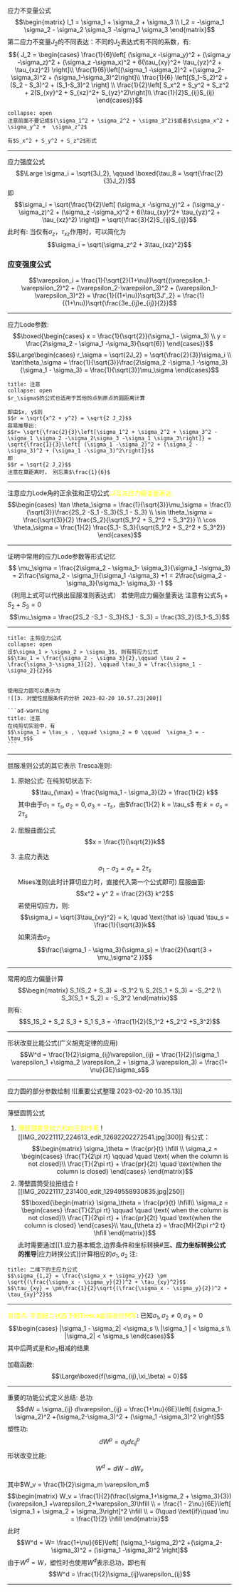 
应力不变量公式
$$\begin{matrix}
I_1 = \sigma_1 + \sigma_2 + \sigma_3 \\
I_2 = -\sigma_1 \sigma_2 - \sigma_2 \sigma_3 -\sigma_1 \sigma_3
\end{matrix}$$
第二应力不变量$J_2$的不同表达：不同的$J_2$表达式有不同的系数，有:
$${
J_2 =
\begin{cases}
\frac{1}{6}\left[ (\sigma_x -\sigma_y)^2 + (\sigma_y -\sigma_z)^2 + (\sigma_z -\sigma_x)^2 + 6(\tau_{xy}^2+ \tau_{yz}^2 + \tau_{xz}^2) \right]\\
\frac{1}{6}\left[(\sigma_1 -\sigma_2)^2 +(\sigma_2-\sigma_3)^2 + (\sigma_1-\sigma_3)^2\right]\\
\frac{1}{6} \left[(S_1-S_2)^2 +(S_2 - S_3)^2  + (S_1-S_3)^2 \right] \\
\frac{1}{2}\left[ S_x^2 + S_y^2 + S_z^2 + 2(S_{xy}^2 + S_{xz}^2+ S_{yz}^2)\right]\\
\frac{1}{2}S_{ij}S_{ij}
\end{cases}}$$
`````ad-warning
collapse: open
注意前面不要记成$(\sigma_1^2 + \sigma_2^2 + \sigma_3^2)$或者$\sigma_x^2 +  \sigma_y^2 +  \sigma_z^2$

有$S_x^2 + S_y^2 + S_z^2$形式
`````
 
---
应力强度公式
$$\Large \sigma_i = \sqrt{3J_2}, \qquad \boxed{\tau_8 = \sqrt{\frac{2}{3}J_2}}$$ 即
$$\sigma_i = \sqrt{\frac{1}{2}\left[ (\sigma_x -\sigma_y)^2 + (\sigma_y -\sigma_z)^2 + (\sigma_z -\sigma_x)^2 + 6(\tau_{xy}^2+ \tau_{yz}^2 + \tau_{xz}^2) \right]} = \sqrt{\frac{3}{2}S_{ij}S_{ij}}$$
此时有: 当仅有$\sigma_z$，$\tau_{xz}$作用时，可以简化为
$$\sigma_i = \sqrt{\sigma_z^2 + 3\tau_{xz}^2}$$
### 应变强度公式
$$\varepsilon_i = \frac{1}{\sqrt{2}(1+\nu)}\sqrt{(\varepsilon_1-\varepsilon_2)^2 + (\varepsilon_2-\varepsilon_3)^2 + (\varepsilon_1-\varepsilon_3)^2} = \frac{1}{(1+\nu)}\sqrt{3J'_2} = \frac{1}{(1+\nu)}\sqrt{\frac{3e_{ij}e_{ij}}{2}}$$

---

应力Lode参数: 
$$\boxed{\begin{cases}
x  = \frac{1}{\sqrt{2}}(\sigma_1 - \sigma_3) \\
y  = \frac{2\sigma_2 - \sigma_1 -\sigma_3}{\sqrt{6}}
\end{cases}}$$
$$\Large\begin{cases}
r_\sigma = \sqrt{2J_2} = \sqrt{\frac{2}{3}}\sigma_i \\
\tan\theta_\sigma = \frac{1}{\sqrt{3}}\frac{2\sigma_2 -\sigma_1 -\sigma_3}{\sigma_1 - \sigma_3} = \frac{1}{\sqrt{3}}\mu_\sigma 
\end{cases}$$
`````ad-caution
title: 注意
collapse: open
$r_\sigma$的公式也适用于其他的点到原点的圆距离计算

即由$x, y$则
$$r = \sqrt{x^2 + y^2} = \sqrt{2 J_2}$$
容易推导出: 
$$r= \sqrt{\frac{2}{3}\left[\sigma_1^2 + \sigma_2^2 + \sigma_3^2 - \sigma_1 \sigma_2 -\sigma_2\sigma_3 -\sigma_1 \sigma_3\right]} = \sqrt{\frac{1}{3}\left[ (\sigma_1 -\sigma_2)^2 + (\sigma_2 - \sigma_3)^2 + (\sigma_1 -\sigma_3)^2\right]}$$
即
$$r = \sqrt{2 J_2}$$
注意在算距离时， 别忘乘$\frac{1}{6}$
`````

---

注意应力Lode角的正余弦和正切公式<mark style="background: transparent; color: yellow">以及其应力偏张量表达</mark>
$$\begin{cases}
\tan \theta_\sigma = \frac{1}{\sqrt{3}}\mu_\sigma = \frac{1}{\sqrt{3}}\frac{2S_2 -S_1 -S_3}{S_1 - S_3} \\ 
\sin \theta_\sigma = \frac{\sqrt{3}}{2} \frac{S_2}{\sqrt{S_1^2 + S_2^2 + S_3^2}} \\
\cos \theta_\sigma = \frac{1}{2} \frac{S_1- S_3}{\sqrt{S_1^2 + S_2^2 + S_3^2}} 
\end{cases}$$

---

证明中常用的应力Lode参数等形式记忆
$$
\mu_\sigma = \frac{2\sigma_2 - \sigma_1- \sigma_3}{\sigma_1 -\sigma_3} = 2\frac{\sigma_2 - \sigma_1}{\sigma_1 -\sigma_3} +1 = 2\frac{\sigma_2 - \sigma_3}{\sigma_1- \sigma_3} -1
$$
（利用上式可以代换出屈服准则表达式）
若使用应力偏张量表达
注意有公式$S_1 + S_2 +S_3 =0$
$$\mu_\sigma = \frac{2S_2 -S_1 - S_3}{S_1 - S_3} = \frac{3S_2}{S_1-S_3}$$

---

`````ad-caution
title: 主剪应力公式
collapse: open
设$\sigma_1 > \sigma_2 > \sigma_3$, 则有剪应力公式
$$\tau_1 = \frac{\sigma_2 - \sigma_3}{2},\qquad \tau_2 = \frac{\sigma_3-\sigma_1}{2}, \qquad \tau_3 = \frac{\sigma_1 - \sigma_2}{2}$$


使用应力圆可以表示为
![[3. 对塑性屈服条件的分析 2023-02-20 10.57.23|200]]

```ad-warning
title: 注意
在纯剪切实验中，有
$$\sigma_1 = \tau_s , \qquad \sigma_2 = 0 \qquad  \sigma_3 = - \tau_s$$
```
`````

---
屈服准则公式的其它表示
Tresca准则:
1. 原始公式: 在纯剪切状态下: 
$$\tau_{\max} = \frac{\sigma_1 - \sigma_3}{2}  = \frac{1}{2} k$$
其中由于$\sigma_1 = \tau_s , \sigma_2 = 0, \sigma_3 = -\tau_s$，由$\frac{1}{2} k = \tau_s$
有:$k = \sigma_s = 2\tau_s$

2. 屈服曲面公式
$$x = \frac{1}{\sqrt{2}}k$$
3. 主应力表达
$$\sigma_1 - \sigma_3 = \sigma_s = 2 \tau_s$$
Mises准则(此时计算切应力时，直接代入第一个公式即可)
屈服曲面:
$$x^2 + y^ 2 = \frac{2}{3} k^2$$
若使用切应力，则: 
$$\sigma_i = \sqrt{3\tau_{xy}^2} = k,  \quad \text{that is} \quad \tau_s = \frac{1}{\sqrt{3}}k$$
如果消去$\sigma_2$
$$\frac{\sigma_1 - \sigma_3}{\sigma_s} = \frac{2}{\sqrt{3 + \mu_\sigma^2 }}$$

---
常用的应力偏量计算
$$\begin{matrix}
S_1(S_2 + S_3) = -S_1^2  \\
S_2(S_1 + S_3) = -S_2^2 \\
S_3(S_1 + S_2) = -S_3^2
\end{matrix}$$
则有:
$$S_1S_2 + S_2 S_3 + S_1 S_3 = -\frac{1}{2}(S_1^2 +S_2^2 +S_3^2)$$

---
形状改变比能公式(广义胡克定律的应用)
$$W^d = \frac{1}{2}\sigma_{ij}\varepsilon_{ij} = \frac{1}{2}(\sigma_1 \varepsilon_1 +\sigma_2 \varepsilon_2 +  \sigma_3 \varepsilon_3) = \frac{1+ \nu}{3E}\sigma_s$$

---
应力圆的部分参数绘制
![[重要公式整理 2023-02-20 10.35.13]]

--- 
薄壁圆筒公式

1. <mark style="background: transparent; color: yellow">薄壁圆管受轴力和内压的作用</mark>
![[IMG_20221117_224613_edit_12692202272541.jpg|300]]
有公式：
$$\begin{matrix}
\sigma_\theta = \frac{pr}{t} \hfill \\
\sigma_z = \begin{cases} 
\frac{T}{2\pi rt} \qquad \quad \text{ when the column is not closed}\\
\frac{T}{2\pi rt} + \frac{pr}{2t} \quad \text{when the column is closed}
\end{cases}
\end{matrix}$$
2. 薄壁圆筒受拉扭组合
![[IMG_20221117_231400_edit_12949558930835.jpg|250]]
$$\boxed{\begin{matrix}
\sigma_\theta = \frac{pr}{t} \hfill\\
\sigma_z = \begin{cases}
\frac{T}{2\pi rt} \qquad \quad \text{ when the column is not closed}\\
\frac{T}{2\pi rt} + \frac{pr}{2t} \quad \text{when the column is closed}
\end{cases}\\
\tau_{\theta z} = \frac{M}{2\pi r^2 t}
\hfill \end{matrix}}$$
此时需要通过[[1.应力基本概念,边界条件和坐标转换#**三、应力坐标转换公式的推导**|应力转换公式]]计算相应的$\sigma_1,\sigma_2$
注: 
```ad-note
title: 二维下的主应力公式
$$\sigma_{1,2} = \frac{\sigma_x + \sigma_y}{2} \pm \sqrt{(\frac{\sigma_x - \sigma_y}{2})^2 + \tau_{xy}^2}$$
$$\tau_{xy} = \pm\frac{1}{2}\sqrt{(\frac{\sigma_x - \sigma_y}{2})^2 + \tau_{xy}^2}$$
```

---

<mark style="background: transparent; color: yellow">易错点: 平面应力状态下的Tresca屈服准则列写</mark>: 已知$\sigma_1,\sigma_2\neq 0,\sigma_3 = 0$
$$\begin{cases}
|\sigma_1 - \sigma_2| <\sigma_s  \\
|\sigma_1 | < \sigma_s \\
|\sigma_2| < \sigma_s
\end{cases}$$
其中后两式是和$\sigma_3$相减的结果

加载函数: 
$$\Large\boxed{f(\sigma_{ij},\xi_\beta) = 0}$$

---
重要的功能公式定义总结: 
总功:
$$dW = \sigma_{ij} d\varepsilon_{ij} = \frac{1+\nu}{6E}\left[ (\sigma_1-\sigma_2)^2 +(\sigma_2-\sigma_3)^2 + (\sigma_1 -\sigma_3)^2 \right]$$
塑性功:
$$dW^p = \sigma_{ij} d\varepsilon_{ij}^p$$
形状改变比能: 
$$W^d = dW - dW_v$$

其中$W_v = \frac{1}{2}\sigma_m \varepsilon_m$
$$\begin{matrix}
W_v = \frac{1}{2}(\frac{\sigma_1+\sigma_2 + \sigma_3}{3})(\varepsilon_1 +\varepsilon_2+\varepsilon_3)\hfill \\ 
= \frac{1 - 2\nu}{6E}\left[ \sigma_1 + \sigma_2 + \sigma_3\right]^2 \hfill \\
= 0\quad  \text{if}\quad  \nu = \frac{1}{2} \hfill
\end{matrix}$$
此时
$$W^d = W= \frac{1+\nu}{6E}\left[ (\sigma_1-\sigma_2)^2 +(\sigma_2-\sigma_3)^2 + (\sigma_1 -\sigma_3)^2 \right]$$
由于$W^d = W$，塑性时也使用$W^d$表示总功，即也有
$$W^d = \frac{1}{2}\sigma_{ij}\varepsilon_{ij}$$

---
